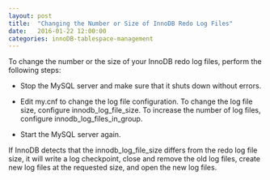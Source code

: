 ```yaml
---
layout: post
title:  "Changing the Number or Size of InnoDB Redo Log Files"
date:   2016-01-22 12:00:00
categories: innoDB-tablespace-management
---
```


To change the number or the size of your InnoDB redo log files, perform the following steps:

- Stop the MySQL server and make sure that it shuts down without errors.

- Edit my.cnf to change the log file configuration. To change the log file size, configure innodb_log_file_size. To increase the number of log files, configure innodb_log_files_in_group.

- Start the MySQL server again. 

If InnoDB detects that the innodb_log_file_size differs from the redo log file size, it will write a log checkpoint, close and remove the old log files, create new log files at the requested size, and open the new log files.
